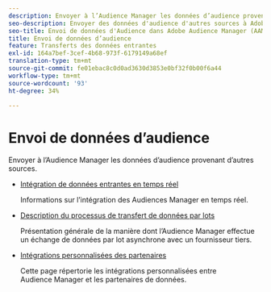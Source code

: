 ```yaml
---
description: Envoyer à l’Audience Manager les données d’audience provenant d’autres sources.
seo-description: Envoyer des données d'audience d'autres sources à Adobe Audience Manager (AAM).
seo-title: Envoi de données d'Audience dans Adobe Audience Manager (AAM)
title: Envoi de données d’audience
feature: Transferts des données entrantes
exl-id: 164a7bef-3cef-4b68-973f-6179149a68ef
translation-type: tm+mt
source-git-commit: fe01ebac8c0d0ad3630d3853e0bf32f0b00f6a44
workflow-type: tm+mt
source-wordcount: '93'
ht-degree: 34%

---
```


# Envoi de données d’audience

Envoyer à l’Audience Manager les données d’audience provenant d’autres sources.

* [Intégration de données entrantes en temps réel](/help/using/integration/sending-audience-data/real-time-data-integration/real-time-tech-specs.md)

   Informations sur l’intégration des Audiences Manager en temps réel.

* [Description du processus de transfert de données par lots](/help/using/integration/sending-audience-data/batch-data-transfer-explained/batch-data-transfer-explained.md)

   Présentation générale de la manière dont l’Audience Manager effectue un échange de données par lot asynchrone avec un fournisseur tiers.

* [Intégrations personnalisées des partenaires](/help/using/integration/sending-audience-data/custom-partner-integrations.md)

   Cette page répertorie les intégrations personnalisées entre Audience Manager et les partenaires de données.

